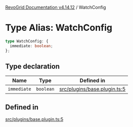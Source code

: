 [RevoGrid Documentation v4.14.12](README.md) / WatchConfig

# Type Alias: WatchConfig

```ts
type WatchConfig: {
  immediate: boolean;
};
```

## Type declaration

| Name | Type | Defined in |
| ------ | ------ | ------ |
| `immediate` | `boolean` | [src/plugins/base.plugin.ts:5](https://github.com/revolist/revogrid/blob/ee1081dbd910f211c490863a4b642535e5dce01e/src/plugins/base.plugin.ts#L5) |

## Defined in

[src/plugins/base.plugin.ts:5](https://github.com/revolist/revogrid/blob/ee1081dbd910f211c490863a4b642535e5dce01e/src/plugins/base.plugin.ts#L5)
